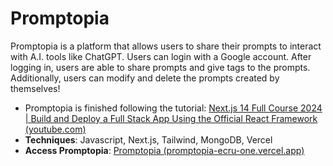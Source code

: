 # Promptopia

Promptopia is a platform that allows users to share their prompts to interact with A.I. tools like ChatGPT. Users can login with a Google account. After logging in, users are able to share prompts and give tags to the prompts. Additionally, users can modify and delete the prompts created by themselves!

- Promptopia is finished following the tutorial: [Next.js 14 Full Course 2024 | Build and Deploy a Full Stack App Using the Official React Framework (youtube.com)](https://www.youtube.com/watch?v=wm5gMKuwSYk)
- **Techniques**: Javascript, Next.js, Tailwind, MongoDB, Vercel
- **Access Promptopia**: [Promptopia (promptopia-ecru-one.vercel.app)](https://promptopia-ecru-one.vercel.app/)
